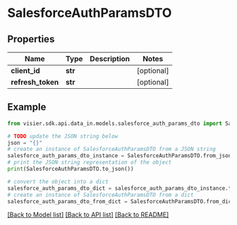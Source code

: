 # SalesforceAuthParamsDTO


## Properties

Name | Type | Description | Notes
------------ | ------------- | ------------- | -------------
**client_id** | **str** |  | [optional] 
**refresh_token** | **str** |  | [optional] 

## Example

```python
from visier.sdk.api.data_in.models.salesforce_auth_params_dto import SalesforceAuthParamsDTO

# TODO update the JSON string below
json = "{}"
# create an instance of SalesforceAuthParamsDTO from a JSON string
salesforce_auth_params_dto_instance = SalesforceAuthParamsDTO.from_json(json)
# print the JSON string representation of the object
print(SalesforceAuthParamsDTO.to_json())

# convert the object into a dict
salesforce_auth_params_dto_dict = salesforce_auth_params_dto_instance.to_dict()
# create an instance of SalesforceAuthParamsDTO from a dict
salesforce_auth_params_dto_from_dict = SalesforceAuthParamsDTO.from_dict(salesforce_auth_params_dto_dict)
```
[[Back to Model list]](../README.md#documentation-for-models) [[Back to API list]](../README.md#documentation-for-api-endpoints) [[Back to README]](../README.md)


